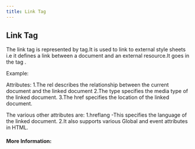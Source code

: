 ```yaml
---
title: Link Tag
---
```

## Link Tag
The link tag is represented by <link> tag.It is used to link to external style sheets i.e it defines a link between a document and an external resource.It goes in the <head> tag .

Example:
<head>
<link rel="stylesheet" type="text/css" href="externaldocu.css">
</head>

Attributes:
1.The rel describes the relationship between the current document and the linked document
2.The type specifies the media type of the linked document.
3.The href specifies the location of the linked document.

The various other attributes are:
1.hreflang -This specifies the language of the linked document.
2.It also supports various Global and event attributes in HTML.

#### More Information:
<!-- Please add any articles you think might be helpful to read before writing the article -->



